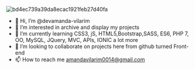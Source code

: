![bd4ec739a39da8ecac1921feb27d40fa](https://i0.wp.com/i18.photobucket.com/albums/b122/drikafeeling/Mini%20gifs%20HappyNCo/MinigifHappyNCo_77.gif)
- 👋 Hi, I’m @devamanda-vilarim
- 👀 I’m interested in archive and display my projects
- 🌱 I’m currently learning CSS3, jS, HTML5,Bootstrap,SASS, ES6, PHP 7, OO, MySQL, JQuery, MVC, APIs, IONIC a lot more
- 💞️ I’m looking to collaborate on projects here from github turned Front-end
- 📫 How to reach me amandavilarim0014@gmail.com

<!---
devamanda-vilarim/devamanda-vilarim is a ✨ special ✨ repository because its `README.md` (this file) appears on your GitHub profile.
You can click the Preview link to take a look at your changes.
--->

